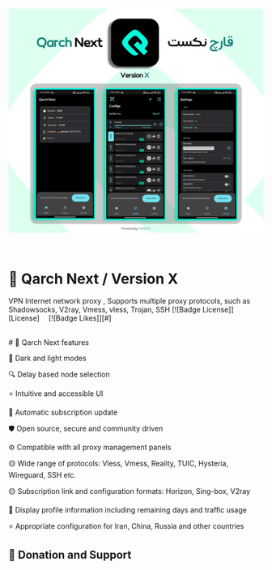 <div dir="ltr">
<br>

<p align="center"><img src="https://raw.githubusercontent.com/parsico/Qarch-Next/main/Qarch.png" /></p>
<br>

# 🔹 Qarch Next / Version X
VPN Internet network proxy , Supports multiple proxy protocols, such as Shadowsocks, V2ray, Vmess, vless, Trojan, SSH
[![Badge License]][License]   
[![Badge Likes]][#]

<div align="center">

</div>
<br>
# 🚀 Qarch Next features

🌙 Dark and light modes

🔍 Delay based node selection

⭐ Intuitive and accessible UI

🔄 Automatic subscription update

🛡 Open source, secure and community driven

⚙ Compatible with all proxy management panels

🟡 Wide range of protocols:
Vless, Vmess, Reality, TUIC, Hysteria, Wireguard, SSH etc.

🟡 Subscription link and configuration formats: Horizon, Sing-box, V2ray

🔎 Display profile information including remaining days and traffic usage

⭐ Appropriate configuration for Iran, China, Russia and other countries


## 🎯 Donation and Support

